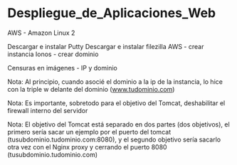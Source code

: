 # Despliegue_de_Aplicaciones_Web

AWS - Amazon Linux 2

Descargar e instalar Putty
Descargar e instalar filezilla
AWS - crear instancia
Ionos - crear dominio

Censuras en imágenes - IP y dominio

Nota: Al principio, cuando asocié el dominio a la ip de la instancia, lo hice con la triple w delante del dominio (www.tudominio.com)

Nota: Es importante, sobretodo para el objetivo del Tomcat, deshabilitar el firewall interno del servidor

Nota: El objetivo del Tomcat está separado en dos partes (dos objetivos), el primero sería sacar un ejemplo por el puerto del tomcat (tusubdominio.tudominio.com:8080), y el segundo objetivo sería sacarlo otra vez con el Nginx proxy y cerrando el puerto 8080 (tusubdominio.tudominio.com)
